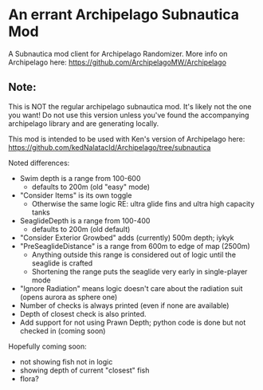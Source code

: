 # An errant Archipelago Subnautica Mod
A Subnautica mod client for Archipelago Randomizer. More info on Archipelago here: https://github.com/ArchipelagoMW/Archipelago

## Note:
This is NOT the regular archipelago subnautica mod. It's likely not the one you want!
Do not use this version unless you've found the accompanying archipelago library and are generating locally.

This mod is intended to be used with Ken's version of Archipelago here:
https://github.com/kedNalatacId/Archipelago/tree/subnautica

Noted differences:
- Swim depth is a range from 100-600
    - defaults to 200m (old "easy" mode)
- "Consider Items" is its own toggle
    - Otherwise the same logic RE: ultra glide fins and ultra high capacity tanks
- SeaglideDepth is a range from 100-400
    - defaults to 200m (old default)
- "Consider Exterior Growbed" adds (currently) 500m depth; iykyk
- "PreSeaglideDistance" is a range from 600m to edge of map (2500m)
    - Anything outside this range is considered out of logic until the seaglide is crafted
    - Shortening the range puts the seaglide very early  in single-player mode
- "Ignore Radiation" means logic doesn't care about the radiation suit (opens aurora as sphere one)
- Number of checks is always printed (even if none are available)
- Depth of closest check is also printed.
- Add support for not using Prawn Depth; python code is done but not checked in (coming soon)

Hopefully coming soon:
- not showing fish not in logic
- showing depth of current "closest" fish
- flora?
